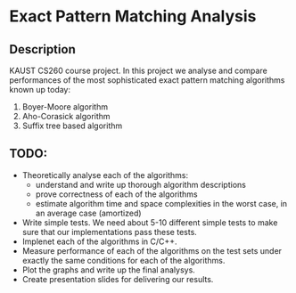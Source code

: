 Exact Pattern Matching Analysis
===============================

## Description

KAUST CS260 course project.
In this project we analyse and compare performances of the most sophisticated exact pattern matching algorithms known up today:

1. Boyer-Moore algorithm
2. Aho-Corasick algorithm
3. Suffix tree based algorithm

## TODO:
* Theoretically analyse each of the algorithms:
  - understand and write up thorough algorithm descriptions
  - prove correctness of each of the algorithms
  - estimate algorithm time and space complexities in the worst case, in an average case (amortized)
* Write simple tests. We need about 5-10 different simple tests to make sure that our implementations pass these tests.
* Implenet each of the algorithms in C/C++.
* Measure performance of each of the algorithms on the test sets under exactly the same conditions for each of the algorithms.
* Plot the graphs and write up the final analysys.
* Create presentation slides for delivering our results.

